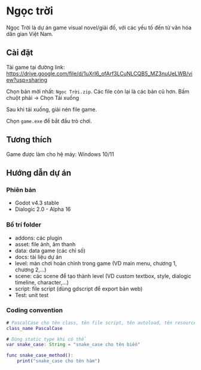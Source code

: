 # Ngọc trời

Ngọc Trời là dự án game visual novel/giải đố, với các yếu tố đến từ văn hóa dân gian Việt Nam.

## Cài đặt

Tải game tại đường link: https://drive.google.com/file/d/1uXrI6_ofArf3LCuNLCQB5_MZ3nuUeLWB/view?usp=sharing

Chọn bản mởi nhất: `Ngọc Trời.zip`. Các file còn lại là các bản cũ hơn. Bấm chuột phải -> Chọn Tải xuống

Sau khi tải xuống, giải nén file game.

Chọn `game.exe` để bắt đầu trò chơi.

## Tương thích

Game được làm cho hệ máy: Windows 10/11

## Hướng dẫn dự án

### Phiên bản

- Godot v4.3 stable
- Dialogic 2.0 - Alpha 16

### Bố trí folder

- addons: các plugin
- asset: file ảnh, âm thanh
- data: data game (các chỉ số)
- docs: tài liệu dự án
- level: màn chơi hoàn chỉnh trong game (VD main menu, chương 1, chương 2,...)
- scene: các scene để tạo thành level (VD custom textbox, style, dialogic timeline, character,...)
- script: file script (dùng gdscript để export bản web)
- Test: unit test

### Coding convention

```gd
# PascalCase cho tên class, tên file script, tên autoload, tên resource, tên scene
class_name PascalCase

# Dùng static type khi có thể
var snake_case: String = "snake_case cho tên biến"

func snake_case_method():
	print("snake_case cho tên hàm")
```
